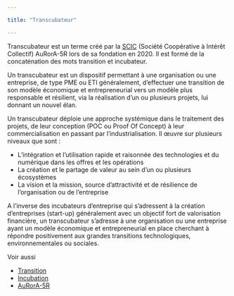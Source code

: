 ```yaml
---

title: "Transcubateur"

---
```


Transcubateur est un terme créé par la [SCIC](https://www.google.com/url?q=https://fr.wikipedia.org/wiki/Incubateur_(%25C5%2593uf)&sa=D&ust=1611253002975000&usg=AOvVaw2iXxMQ0JA0jIg1S2unmLcy) (Société Coopérative à Intérêt Collectif) AuRorA-5R lors de sa fondation en 2020. Il est formé de la concaténation des mots transition et incubateur.

Un transcubateur est un dispositif permettant à une organisation ou une entreprise, de type PME ou ETI généralement, d’effectuer une transition de son modèle économique et entrepreneurial vers un modèle plus responsable et résilient, via la réalisation d’un ou plusieurs projets, lui donnant un nouvel élan.

Un transcubateur déploie une approche systémique dans le traitement des projets, de leur conception (POC ou Proof Of Concept) à leur commercialisation en passant par l’industrialisation. Il œuvre sur plusieurs niveaux que sont :


* L’intégration et l’utilisation rapide et raisonnée des technologies et du numérique dans les offres et les opérations
* La création et le partage de valeur au sein d’un ou plusieurs écosystèmes
* La vision et la mission, source d’attractivité et de résilience de l’organisation ou de l’entreprise

A l’inverse des incubateurs d’entreprise qui s’adressent à la création d’entreprises (start-up) généralement avec un objectif fort de valorisation financière, un transcubateur s’adresse à une organisation ou une entreprise ayant un modèle économique et entrepreneurial en place cherchant à répondre positivement aux grandes transitions technologiques, environnementales ou sociales.

Voir aussi


* [Transition](https://www.google.com/url?q=https://fr.wikipedia.org/wiki/Transition&sa=D&ust=1611253002977000&usg=AOvVaw0pud3ayqtCO44xwl7RyI2w)
* [Incubation](https://www.google.com/url?q=https://fr.wikipedia.org/wiki/Incubation&sa=D&ust=1611253002978000&usg=AOvVaw2PHUJgTcc5Kwc5gRi2EdNv) 
* [AuRorA-5R](https://www.google.com/url?q=https://aurora-5r.fr/&sa=D&ust=1611253002979000&usg=AOvVaw3rBTAMaq3G6Mdg_ouO7cMq) 

 

